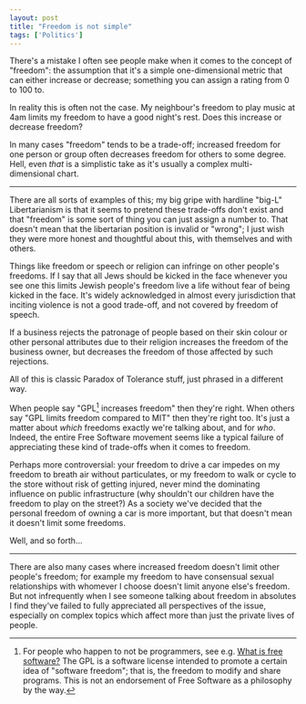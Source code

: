 ```yaml
---
layout: post
title: "Freedom is not simple"
tags: ['Politics']
---
```


There's a mistake I often see people make when it comes to the concept of
"freedom": the assumption that it's a simple one-dimensional metric that can
either increase or decrease; something you can assign a rating from 0 to 100 to.

In reality this is often not the case. My neighbour's freedom to play music at
4am limits my freedom to have a good night's rest. Does this increase or
decrease freedom?

In many cases "freedom" tends to be a trade-off; increased freedom for one
person or group often decreases freedom for others to some degree. Hell, even
*that* is a simplistic take as it's usually a complex multi-dimensional chart.

---

There are all sorts of examples of this; my big gripe with hardline "big-L"
Libertarianism is that it seems to pretend these trade-offs don't exist and that
"freedom" is some sort of thing you can just assign a number to. That doesn't
mean that the libertarian position is invalid or "wrong"; I just wish they were
more honest and thoughtful about this, with themselves and with others.

Things like freedom or speech or religion can infringe on other people's
freedoms. If I say that all Jews should be kicked in the face whenever you see
one this limits Jewish people's freedom live a life without fear of being kicked
in the face. It's widely acknowledged in almost every jurisdiction that inciting
violence is not a good trade-off, and not covered by freedom of speech.

If a business rejects the patronage of people based on their skin colour or
other personal attributes due to their religion increases the freedom of the
business owner, but decreases the freedom of those affected by such rejections.

All of this is classic Paradox of Tolerance stuff, just phrased in a different
way.

When people say "GPL[^gpl] increases freedom" then they're right. When others
say "GPL limits freedom compared to MIT" then they're right too. It's just a
matter about *which* freedoms exactly we're talking about, and for *who*.
Indeed, the entire Free Software movement seems like a typical failure of
appreciating these kind of trade-offs when it comes to freedom.

[^gpl]: For people who happen to not be programmers, see e.g.
        [What is free software?](https://www.fsf.org/about/what-is-free-software)
        The GPL is a software license intended to promote a certain idea of
        "software freedom"; that is, the freedom to modify and share programs.
        This is not an endorsement of Free Software as a philosophy by the way.

Perhaps more controversial: your freedom to drive a car impedes on my freedom to
breath air without particulates, or my freedom to walk or cycle to the store
without risk of getting injured, never mind the dominating influence on public
infrastructure (why shouldn't our children have the freedom to play on the
street?) As a society we've decided that the personal freedom of owning a car is
more important, but that doesn't mean it doesn't limit some freedoms.

Well, and so forth...

---

There are also many cases where increased freedom doesn't limit other people's
freedom; for example my freedom to have consensual sexual relationships with
whomever I choose doesn't limit anyone else's freedom. But not infrequently when
I see someone talking about freedom in absolutes I find they've failed to fully
appreciated all perspectives of the issue, especially on complex topics which
affect more than just the private lives of people.
